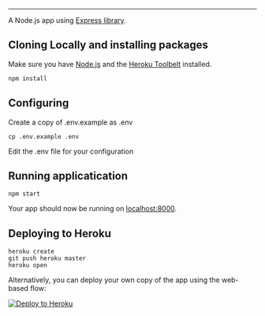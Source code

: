 
---

A Node.js app using [Express library](http://expressjs.com/).

## Cloning Locally and installing packages

Make sure you have [Node.js](http://nodejs.org/) and the [Heroku Toolbelt](https://toolbelt.heroku.com/) installed.

```sh
npm install
```
## Configuring
Create a copy of .env.example as .env

```
cp .env.example .env
```
Edit the .env file for your configuration
## Running applicatication
```
npm start
```
Your app should now be running on [localhost:8000](http://localhost:8000/).

## Deploying to Heroku

```
heroku create
git push heroku master
heroku open
```

Alternatively, you can deploy your own copy of the app using the web-based flow:

[![Deploy to Heroku](https://www.herokucdn.com/deploy/button.png)](https://heroku.com/deploy)